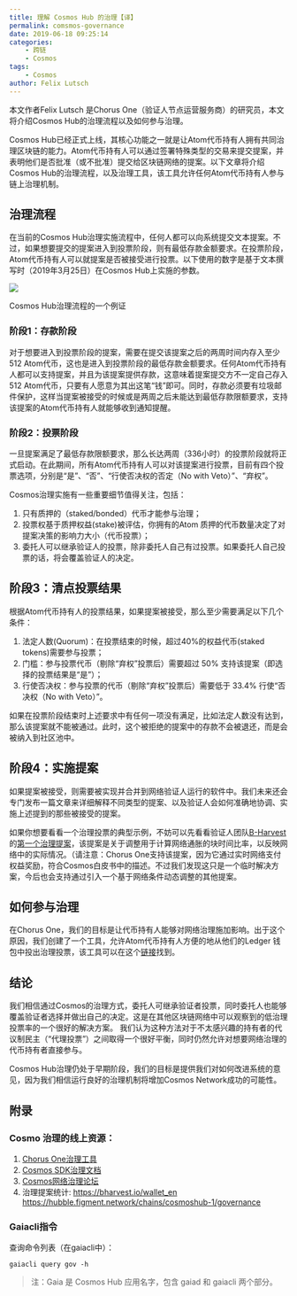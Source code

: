 ```yaml
---
title: 理解 Cosmos Hub 的治理【译】
permalink: comsmos-governance
date: 2019-06-18 09:25:14
categories: 
    - 跨链
    - Cosmos
tags: 
    - Cosmos
author: Felix Lutsch
---
```


本文作者Felix Lutsch 是Chorus One（验证人节点运营服务商）的研究员，本文将介绍Cosmos Hub的治理流程以及如何参与治理。

<!-- more -->

Cosmos Hub已经正式上线，其核心功能之一就是让Atom代币持有人拥有共同治理区块链的能力。Atom代币持有人可以通过签署特殊类型的交易来提交提案，并表明他们是否批准（或不批准）提交给区块链网络的提案。以下文章将介绍Cosmos Hub的治理流程，以及治理工具，该工具允许任何Atom代币持有人参与链上治理机制。

## 治理流程

在当前的Cosmos Hub治理实施流程中，任何人都可以向系统提交文本提案。不过，如果想要提交的提案进入到投票阶段，则有最低存款金额要求。在投票阶段，Atom代币持有人可以就提案是否被接受进行投票。以下使用的数字是基于文本撰写时（2019年3月25日）在Cosmos Hub上实施的参数。

![](https://img.learnblockchain.cn/2019/06/15608394248887.jpg)
<p class="image-caption">Cosmos Hub治理流程的一个例证</p>

### 阶段1：存款阶段

对于想要进入到投票阶段的提案，需要在提交该提案之后的两周时间内存入至少512 Atom代币，这也是进入到投票阶段的最低存款金额要求。任何Atom代币持有人都可以支持提案，并且为该提案提供存款，这意味着提案提交方不一定自己存入512 Atom代币，只要有人愿意为其出这笔“钱”即可。同时，存款必须要有垃圾邮件保护，这样当提案被接受的时候或是两周之后未能达到最低存款限额要求，支持该提案的Atom代币持有人就能够收到通知提醒。

### 阶段2：投票阶段

一旦提案满足了最低存款限额要求，那么长达两周（336小时）的投票阶段就将正式启动。在此期间，所有Atom代币持有人可以对该提案进行投票，目前有四个投票选项，分别是“是”、“否”、“行使否决权的否定（No with Veto）”、“弃权”。

Cosmos治理实施有一些重要细节值得关注，包括：

1. 只有质押的（staked/bonded）代币才能参与治理；
2. 投票权基于质押权益(stake)被评估，你拥有的Atom 质押的代币数量决定了对提案决策的影响力大小（代币投票）；
3. 委托人可以继承验证人的投票，除非委托人自己有过投票。如果委托人自己投票的话，将会覆盖验证人的决定。

## 阶段3：清点投票结果

根据Atom代币持有人的投票结果，如果提案被接受，那么至少需要满足以下几个条件：

1. 法定人数(Quorum)：在投票结束的时候，超过40%的权益代币(staked tokens)需要参与投票；
2. 门槛：参与投票代币（剔除“弃权”投票后）需要超过 50% 支持该提案（即选择的投票结果是“是”）；
3. 行使否决权：参与投票的代币（剔除“弃权”投票后）需要低于 33.4% 行使“否决权（No with Veto）”。

如果在投票阶段结束时上述要求中有任何一项没有满足，比如法定人数没有达到，那么该提案就不能被通过。此时，这个被拒绝的提案中的存款不会被退还，而是会被纳入到社区池中。

## 阶段4：实施提案

如果提案被接受，则需要被实现并合并到网络验证人运行的软件中。我们未来还会专门发布一篇文章来详细解释不同类型的提案、以及验证人会如何准确地协调、实施上述提到的那些被接受的提案。

如果你想要看看一个治理投票的典型示例，不妨可以先看看验证人团队[B-Harvest](https://bharvest.io/)的[第一个治理提案](https://hubble.figment.network/cosmos/chains/cosmoshub-1/governance/proposals/1验证人)，该提案是关于调整用于计算网络通胀的块时间比率，以反映网络中的实际情况。（请注意：Chorus One支持该提案，因为它通过实时网络支付权益奖励，符合Cosmos白皮书中的描述。不过我们发现这只是一个临时解决方案，今后也会支持通过引入一个基于网络条件动态调整的其他提案。

## 如何参与治理

在Chorus One，我们的目标是让代币持有人能够对网络治理施加影响。出于这个原因，我们创建了一个工具，允许Atom代币持有人方便的地从他们的Ledger 钱包中投出治理投票，该工具可以在这个[链接](https://chorus.one/networks/cosmos)找到。

## 结论

我们相信通过Cosmos的治理方式，委托人可继承验证者投票，同时委托人也能够覆盖验证者选择并做出自己的决定。这是在其他区块链网络中可以观察到的低治理投票率的一个很好的解决方案。 我们认为这种方法对于不太感兴趣的持有者的代议制民主（“代理投票”）之间取得一个很好平衡，同时仍然允许对想要网络治理的代币持有者直接参与。

Cosmos Hub治理仍处于早期阶段，我们的目标是提供我们对如何改进系统的意见，因为我们相信运行良好的治理机制将增加Cosmos Network成功的可能性。

## 附录
### Cosmo 治理的线上资源：

1. [Chorus One治理工具](https://chorus.one/networks/cosmos)
2. [Cosmos SDK治理文档](https：//cosmos.network/docs/spec/governance/)
3. [Cosmos网络治理论坛](https://forum.cosmos.network/c/governance)
4. 治理提案统计: 
    https://bharvest.io/wallet_en
    https://hubble.figment.network/chains/cosmoshub-1/governance

### Gaiacli指令

查询命令列表（在gaiacli中）：

```
gaiacli query gov -h
```

> 注：Gaia 是 Cosmos Hub 应用名字，包含 gaiad 和 gaiacli 两个部分。
